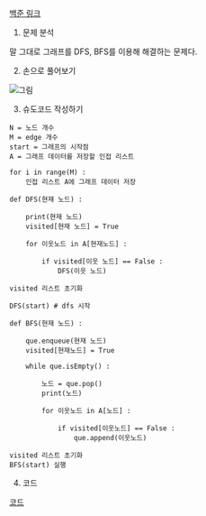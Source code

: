 [백준 링크](https://www.acmicpc.net/problem/1260)

1. 문제 분석 

말 그대로 그래프를 DFS, BFS를 이용해 해결하는 문제다. 

2. 손으로 풀어보기 

![그림](../image/026_BFS와DFS.jpg)

3. 슈도코드 작성하기 

```
N = 노드 개수 
M = edge 개수 
start = 그래프의 시작점 
A = 그래프 데이터를 저장할 인접 리스트 

for i in range(M) : 
    인접 리스트 A에 그래프 데이터 저장 

def DFS(현재 노드) : 

    print(현재 노드)
    visited[현재 노드] = True 

    for 이웃노드 in A[현재노드] : 

        if visited[이웃 노드] == False : 
            DFS(이웃 노드)

visited 리스트 초기화 

DFS(start) # dfs 시작 

def BFS(현재 노드) : 

    que.enqueue(현재 노드)
    visited[현재노드] = True

    while que.isEmpty() : 

        노드 = que.pop()
        print(노드)

        for 이웃노드 in A[노드] : 

            if visited[이웃노드] == False : 
                que.append(이웃노드)

visited 리스트 초기화 
BFS(start) 실행 
```

4. 코드 

[코드](../code/026_BFS와DFS.py)